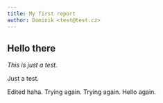 ```yaml
---
title: My first report
author: Dominik <test@test.cz>
---
```


## Hello there

*This is just a test.*

Just a test.

Edited haha. Trying again. Trying again. Hello again.

